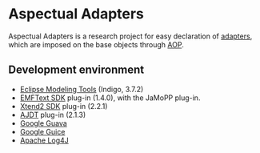 # Aspectual Adapters

Aspectual Adapters is a research project for easy declaration of [adapters](https://en.wikipedia.org/wiki/Adapter_pattern), which are imposed on the base objects through [AOP](https://en.wikipedia.org/wiki/Aspect-oriented_programming).

## Development environment

* [Eclipse Modeling Tools](http://www.eclipse.org/downloads/packages/eclipse-modeling-tools/indigosr2) (Indigo, 3.7.2)
* [EMFText SDK](http://www.emftext.org/index.php/EMFText) plug-in (1.4.0), with the JaMoPP plug-in.
* [Xtend2 SDK](http://marketplace.eclipse.org/content/eclipse-xtend) plug-in (2.2.1)
* [AJDT](http://www.eclipse.org/ajdt/downloads/) plug-in (2.1.3)
* [Google Guava](http://guava-osgi.googlecode.com/svn/trunk/repository/)
* [Google Guice](http://guice-plugin.googlecode.com/svn/trunk/eclipse-update-site/)
* [Apache Log4J](http://download.eclipse.org/tools/orbit/downloads/drops/R20120526062928/repository/)
